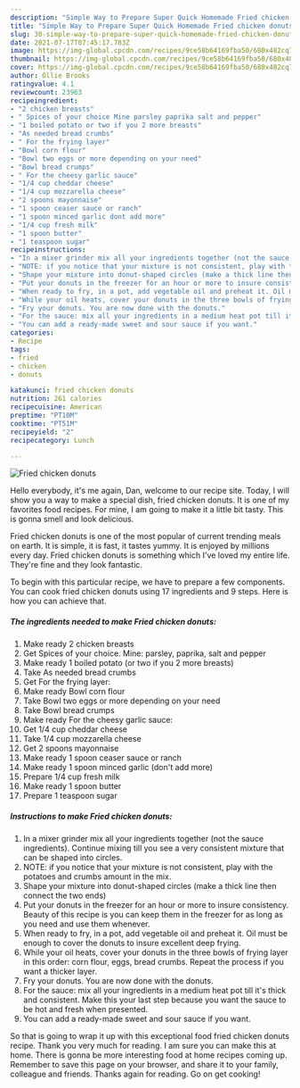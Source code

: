 ```yaml
---
description: "Simple Way to Prepare Super Quick Homemade Fried chicken donuts"
title: "Simple Way to Prepare Super Quick Homemade Fried chicken donuts"
slug: 30-simple-way-to-prepare-super-quick-homemade-fried-chicken-donuts
date: 2021-07-17T07:45:17.783Z
image: https://img-global.cpcdn.com/recipes/9ce58b64169fba50/680x482cq70/fried-chicken-donuts-recipe-main-photo.jpg
thumbnail: https://img-global.cpcdn.com/recipes/9ce58b64169fba50/680x482cq70/fried-chicken-donuts-recipe-main-photo.jpg
cover: https://img-global.cpcdn.com/recipes/9ce58b64169fba50/680x482cq70/fried-chicken-donuts-recipe-main-photo.jpg
author: Ollie Brooks
ratingvalue: 4.1
reviewcount: 23963
recipeingredient:
- "2 chicken breasts"
- " Spices of your choice Mine parsley paprika salt and pepper"
- "1 boiled potato or two if you 2 more breasts"
- "As needed bread crumbs"
- " For the frying layer"
- "Bowl corn flour"
- "Bowl two eggs or more depending on your need"
- "Bowl bread crumps"
- " For the cheesy garlic sauce"
- "1/4 cup cheddar cheese"
- "1/4 cup mozzarella cheese"
- "2 spoons mayonnaise"
- "1 spoon ceaser sauce or ranch"
- "1 spoon minced garlic dont add more"
- "1/4 cup fresh milk"
- "1 spoon butter"
- "1 teaspoon sugar"
recipeinstructions:
- "In a mixer grinder mix all your ingredients together (not the sauce ingredients). Continue mixing till you see a very consistent mixture that can be shaped into circles."
- "NOTE: if you notice that your mixture is not consistent, play with the potatoes and crumbs amount in the mix."
- "Shape your mixture into donut-shaped circles (make a thick line then connect the two ends)"
- "Put your donuts in the freezer for an hour or more to insure consistency. Beauty of this recipe is you can keep them in the freezer for as long as you need and use them whenever."
- "When ready to fry, in a pot, add vegetable oil and preheat it. Oil must be enough to cover the donuts to insure excellent deep frying."
- "While your oil heats, cover your donuts in the three bowls of frying layer in this order: corn flour, eggs, bread crumbs. Repeat the process if you want a thicker layer."
- "Fry your donuts. You are now done with the donuts."
- "For the sauce: mix all your ingredients in a medium heat pot till it&#39;s thick and consistent. Make this your last step because you want the sauce to be hot and fresh when presented."
- "You can add a ready-made sweet and sour sauce if you want."
categories:
- Recipe
tags:
- fried
- chicken
- donuts

katakunci: fried chicken donuts 
nutrition: 261 calories
recipecuisine: American
preptime: "PT10M"
cooktime: "PT51M"
recipeyield: "2"
recipecategory: Lunch

---
```



![Fried chicken donuts](https://img-global.cpcdn.com/recipes/9ce58b64169fba50/680x482cq70/fried-chicken-donuts-recipe-main-photo.jpg)

Hello everybody, it's me again, Dan, welcome to our recipe site. Today, I will show you a way to make a special dish, fried chicken donuts. It is one of my favorites food recipes. For mine, I am going to make it a little bit tasty. This is gonna smell and look delicious.



Fried chicken donuts is one of the most popular of current trending meals on earth. It is simple, it is fast, it tastes yummy. It is enjoyed by millions every day. Fried chicken donuts is something which I've loved my entire life. They're fine and they look fantastic.


To begin with this particular recipe, we have to prepare a few components. You can cook fried chicken donuts using 17 ingredients and 9 steps. Here is how you can achieve that.

<!--inarticleads1-->

##### The ingredients needed to make Fried chicken donuts:

1. Make ready 2 chicken breasts
1. Get  Spices of your choice. Mine: parsley, paprika, salt and pepper
1. Make ready 1 boiled potato (or two if you 2 more breasts)
1. Take As needed bread crumbs
1. Get  For the frying layer:
1. Make ready Bowl corn flour
1. Take Bowl two eggs or more depending on your need
1. Take Bowl bread crumps
1. Make ready  For the cheesy garlic sauce:
1. Get 1/4 cup cheddar cheese
1. Take 1/4 cup mozzarella cheese
1. Get 2 spoons mayonnaise
1. Make ready 1 spoon ceaser sauce or ranch
1. Make ready 1 spoon minced garlic (don&#39;t add more)
1. Prepare 1/4 cup fresh milk
1. Make ready 1 spoon butter
1. Prepare 1 teaspoon sugar




<!--inarticleads2-->

##### Instructions to make Fried chicken donuts:

1. In a mixer grinder mix all your ingredients together (not the sauce ingredients). Continue mixing till you see a very consistent mixture that can be shaped into circles.
1. NOTE: if you notice that your mixture is not consistent, play with the potatoes and crumbs amount in the mix.
1. Shape your mixture into donut-shaped circles (make a thick line then connect the two ends)
1. Put your donuts in the freezer for an hour or more to insure consistency. Beauty of this recipe is you can keep them in the freezer for as long as you need and use them whenever.
1. When ready to fry, in a pot, add vegetable oil and preheat it. Oil must be enough to cover the donuts to insure excellent deep frying.
1. While your oil heats, cover your donuts in the three bowls of frying layer in this order: corn flour, eggs, bread crumbs. Repeat the process if you want a thicker layer.
1. Fry your donuts. You are now done with the donuts.
1. For the sauce: mix all your ingredients in a medium heat pot till it&#39;s thick and consistent. Make this your last step because you want the sauce to be hot and fresh when presented.
1. You can add a ready-made sweet and sour sauce if you want.




So that is going to wrap it up with this exceptional food fried chicken donuts recipe. Thank you very much for reading. I am sure you can make this at home. There is gonna be more interesting food at home recipes coming up. Remember to save this page on your browser, and share it to your family, colleague and friends. Thanks again for reading. Go on get cooking!
